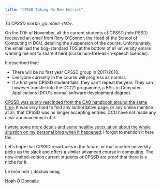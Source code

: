 ```yaml
---
title: "CPSSD Taking No New Entries"
---
```


*Tá CPSSD marbh, go maire `<TBD>`*.

On the 17th of November, all the current students of CPSSD (née PSSD) receieved an email from Rory O'Connor, the Head of the School of Computing in DCU, detailing the suspension of the course. Unfortunately, the email had the bog-standard TOS at the bottom of all university emails warning me not to share it here (curse non-free-as-in-speech licences). 

It described that:

- There will be no first year CPSSD group in 2017/2018.
- Everyone currently in the course will progress as normal.
- If a first year CPSSD student fails, they can't repeat the year. They can however transfer into the DC121 programme, a BSc. in Computer Applications (DCU's normal software development degree).

[CPSSD was subtly rescinded from the CAO handbook around the same time](https://web.archive.org/web/20161214003629/http://www2.cao.ie/handbook/handbook/important_changes.php). It was very hard to find any authoritative page, or any online mention at all, that CPSSD was no longer accepting entries. DCU have not made any clear announcement of it.

[I wrote some more details and some healthy speculation about the whole situation on my personal blog when it happened](http://mycode.doesnot.run/2016/12/12/rip-cpssd/). I forgot to mention it here too.

Let's hope that CPSSD resurfaces in the future, or that another university picks up the slack and offers a similar advanced course in computing. The now-limited-edition current students of CPSSD are proof that there is a niche for it.

Le brón mór ⁊ dóchas beag,

[Noah Ó Donnaile](http://noah.needs.money)
